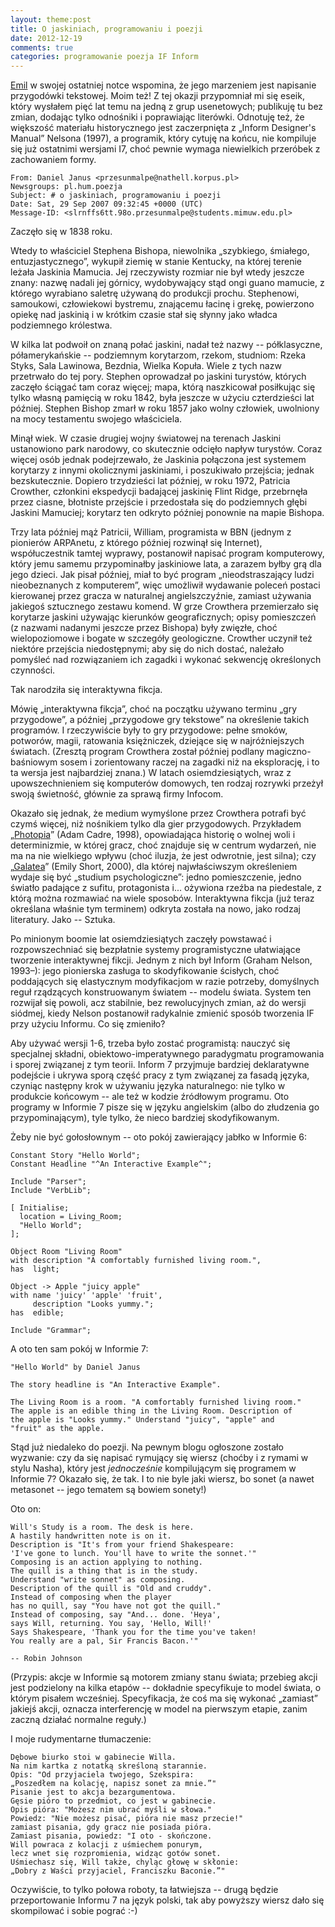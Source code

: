 ```yaml
---
layout: theme:post
title: O jaskiniach, programowaniu i poezji
date: 2012-12-19
comments: true
categories: programowanie poezja IF Inform
---
```


[Emil][1] w swojej ostatniej notce wspomina, że jego marzeniem jest
napisanie przygodówki tekstowej. Moim też! Z tej okazji przypomniał mi
się eseik, który wysłałem pięć lat temu na jedną z grup usenetowych;
publikuję tu bez zmian, dodając tylko odnośniki i poprawiając literówki.
Odnotuję też, że większość materiału historycznego jest zaczerpnięta
z „Inform Designer's Manual” Nelsona (1997), a programik, który
cytuję na końcu, nie kompiluje się już ostatnimi wersjami I7, choć
pewnie wymaga niewielkich przeróbek z zachowaniem formy.

 [1]: http://bronikowski.com/2159/skutki-bycia-ekstremalnie-zajetym

```nohighlight
From: Daniel Janus <przesunmalpe@nathell.korpus.pl>
Newsgroups: pl.hum.poezja
Subject: # o jaskiniach, programowaniu i poezji
Date: Sat, 29 Sep 2007 09:32:45 +0000 (UTC)
Message-ID: <slrnffs6tt.98o.przesunmalpe@students.mimuw.edu.pl>
```

Zaczęło się w 1838 roku.

Wtedy to właściciel Stephena Bishopa, niewolnika „szybkiego, śmiałego,
entuzjastycznego”, wykupił ziemię w stanie Kentucky, na której terenie
leżała Jaskinia Mamucia. Jej rzeczywisty rozmiar nie był wtedy
jeszcze znany: nazwę nadali jej górnicy, wydobywający stąd ongi guano
mamucie, z którego wyrabiano saletrę używaną do produkcji prochu.
Stephenowi, samoukowi, człowiekowi bystremu, znającemu łacinę i grekę,
powierzono opiekę nad jaskinią i w krótkim czasie stał się słynny jako
władca podziemnego królestwa.

W kilka lat podwoił on znaną połać jaskini, nadał też nazwy --
półklasyczne, półamerykańskie -- podziemnym korytarzom, rzekom,
studniom: Rzeka Styks, Sala Lawinowa, Bezdnia, Wielka Kopuła. Wiele z
tych nazw przetrwało do tej pory. Stephen oprowadzał po jaskini
turystów, których zaczęło ściągać tam coraz więcej; mapa, którą
naszkicował posiłkując się tylko własną pamięcią w roku 1842, była
jeszcze w użyciu czterdzieści lat później. Stephen Bishop zmarł w
roku 1857 jako wolny człowiek, uwolniony na mocy testamentu swojego
właściciela.

Minął wiek. W czasie drugiej wojny światowej na terenach Jaskini
ustanowiono park narodowy, co skutecznie odcięło napływ turystów.
Coraz więcej osób jednak podejrzewało, że Jaskinia połączona jest
systemem korytarzy z innymi okolicznymi jaskiniami, i poszukiwało
przejścia; jednak bezskutecznie. Dopiero trzydzieści lat później, w
roku 1972, Patricia Crowther, członkini ekspedycji badającej jaskinię
Flint Ridge, przebrnęła przez ciasne, błotniste przejście i
przedostała się do podziemnych głębi Jaskini Mamuciej; korytarz ten
odkryto później ponownie na mapie Bishopa.

Trzy lata później mąż Patricii, William, programista w BBN (jednym z
pionierów ARPAnetu, z którego później rozwinął się Internet),
współuczestnik tamtej wyprawy, postanowił napisać program komputerowy,
który jemu samemu przypominałby jaskiniowe lata, a zarazem byłby grą
dla jego dzieci. Jak pisał później, miał to być program
„nieodstraszający ludzi nieobeznanych z komputerem”, więc umożliwił
wydawanie poleceń postaci kierowanej przez gracza w naturalnej
angielszczyźnie, zamiast używania jakiegoś sztucznego zestawu komend.
W grze Crowthera przemierzało się korytarze jaskini używając kierunków
geograficznych; opisy pomieszczeń (z nazwami nadanymi jeszcze przez
Bishopa) były zwięzłe, choć wielopoziomowe i bogate w szczegóły
geologiczne. Crowther uczynił też niektóre przejścia niedostępnymi;
aby się do nich dostać, należało pomyśleć nad rozwiązaniem ich zagadki
i wykonać sekwencję określonych czynności.

Tak narodziła się interaktywna fikcja.

Mówię „interaktywna fikcja”, choć na początku używano terminu „gry
przygodowe”, a później „przygodowe gry tekstowe” na określenie takich
programów. I rzeczywiście były to gry przygodowe: pełne smoków,
potworów, magii, ratowania księżniczek, dziejące się w najróżniejszych
światach. (Zresztą program Crowthera został później podlany
magiczno-baśniowym sosem i zorientowany raczej na zagadki niż na
eksplorację, i to ta wersja jest najbardziej znana.) W latach
osiemdziesiątych, wraz z upowszechnieniem się komputerów domowych, ten
rodzaj rozrywki przeżył swoją świetność, głównie za sprawą firmy
Infocom.

Okazało się jednak, że medium wymyślone przez Crowthera potrafi być
czymś więcej, niż nośnikiem tylko dla gier przygodowych. Przykładem
„[Photopia][2]” (Adam Cadre, 1998), opowiadająca historię o wolnej woli i
determinizmie, w której gracz, choć znajduje się w centrum wydarzeń,
nie ma na nie wielkiego wpływu (choć iluzja, że jest odwrotnie, jest
silna); czy „[Galatea][3]” (Emily Short, 2000), dla której najwłaściwszym
określeniem wydaje się być „studium psychologiczne”: jedno
pomieszczenie, jedno światło padające z sufitu, protagonista i...
ożywiona rzeźba na piedestale, z którą można rozmawiać na wiele
sposobów. Interaktywna fikcja (już teraz określana właśnie tym
terminem) odkryta została na nowo, jako rodzaj literatury. Jako --
Sztuka.

 [2]: http://en.wikipedia.org/wiki/Photopia
 [3]: http://en.wikipedia.org/wiki/Galatea_(video_game)

Po minionym boomie lat osiemdziesiątych zaczęły powstawać i
rozpowszechniać się bezpłatnie systemy programistyczne ułatwiające
tworzenie interaktywnej fikcji. Jednym z nich był Inform (Graham
Nelson, 1993–): jego pionierska zasługa to skodyfikowanie ścisłych,
choć poddających się elastycznym modyfikacjom w razie potrzeby,
domyślnych reguł rządzących konstruowanym światem -- modelu świata.
System ten rozwijał się powoli, acz stabilnie, bez rewolucyjnych zmian,
aż do wersji siódmej, kiedy Nelson postanowił radykalnie zmienić
sposób tworzenia IF przy użyciu Informu. Co się zmieniło?

Aby używać wersji 1-6, trzeba było zostać programistą: nauczyć się
specjalnej składni, obiektowo-imperatywnego paradygmatu programowania
i sporej związanej z tym teorii. Inform 7 przyjmuje bardziej
deklaratywne podejście i ukrywa sporą część pracy z tym związanej za
fasadą języka, czyniąc następny krok w używaniu języka naturalnego:
nie tylko w produkcie końcowym -- ale też w kodzie źródłowym programu.
Oto programy w Informie 7 pisze się w języku angielskim (albo do
złudzenia go przypominającym), tyle tylko, że nieco bardziej
skodyfikowanym.

Żeby nie być gołosłownym -- oto pokój zawierający jabłko w Informie 6:

```nohighlight
Constant Story "Hello World";
Constant Headline "^An Interactive Example^";

Include "Parser";
Include "VerbLib";

[ Initialise;
  location = Living_Room;
  "Hello World";
];

Object Room "Living Room"
with description "A comfortably furnished living room.",
has  light;

Object -> Apple "juicy apple"
with name 'juicy' 'apple' 'fruit',
     description "Looks yummy.";
has  edible;

Include "Grammar";
```

A oto ten sam pokój w Informie 7:

```nohighlight
"Hello World" by Daniel Janus

The story headline is "An Interactive Example".

The Living Room is a room. "A comfortably furnished living room."
The apple is an edible thing in the Living Room. Description of
the apple is "Looks yummy." Understand "juicy", "apple" and
"fruit" as the apple.
```

Stąd już niedaleko do poezji. Na pewnym blogu ogłoszone zostało
wyzwanie: czy da się napisać rymujący się wiersz (choćby i z rymami w
stylu Nasha), który jest *jednocześnie* kompilującym się programem w
Informie 7? Okazało się, że tak. I to nie byle jaki wiersz, bo
sonet (a nawet metasonet -- jego tematem są bowiem sonety!)

Oto on:

```nohighlight
Will's Study is a room. The desk is here.
A hastily handwritten note is on it.
Description is "It's from your friend Shakespeare:
'I've gone to lunch. You'll have to write the sonnet.'"
Composing is an action applying to nothing.
The quill is a thing that is in the study.
Understand "write sonnet" as composing.
Description of the quill is "Old and cruddy".
Instead of composing when the player
has no quill, say "You have not got the quill."
Instead of composing, say "And... done. 'Heya',
says Will, returning. You say, 'Hello, Will!'
Says Shakespeare, 'Thank you for the time you've taken!
You really are a pal, Sir Francis Bacon.'"

-- Robin Johnson
```

(Przypis: akcje w Informie są motorem zmiany stanu świata; przebieg
akcji jest podzielony na kilka etapów -- dokładnie specyfikuje to
model świata, o którym pisałem wcześniej. Specyfikacja, że coś ma się
wykonać „zamiast” jakiejś akcji, oznacza interferencję w model na
pierwszym etapie, zanim zaczną działać normalne reguły.)

I moje rudymentarne tłumaczenie:

```nohighlight
Dębowe biurko stoi w gabinecie Willa.
Na nim kartka z notatką skreśloną starannie.
Opis: "Od przyjaciela twojego, Szekspira:
„Poszedłem na kolację, napisz sonet za mnie.”"
Pisanie jest to akcja bezargumentowa.
Gęsie pióro to przedmiot, co jest w gabinecie.
Opis pióra: "Możesz nim ubrać myśli w słowa."
Powiedz: "Nie możesz pisać, pióra nie masz przecie!"
zamiast pisania, gdy gracz nie posiada pióra.
Zamiast pisania, powiedz: "I oto - skończone.
Will powraca z kolacji z uśmiechem ponurym,
lecz wnet się rozpromienia, widząc gotów sonet.
Uśmiechasz się, Will także, chyląc głowę w skłonie:
„Dobry z Waści przyjaciel, Franciszku Baconie.”"
```

Oczywiście, to tylko połowa roboty, ta łatwiejsza -- drugą będzie
przeportowanie Informu 7 na język polski, tak aby powyższy wiersz
dało się skompilować i sobie pograć :-)

